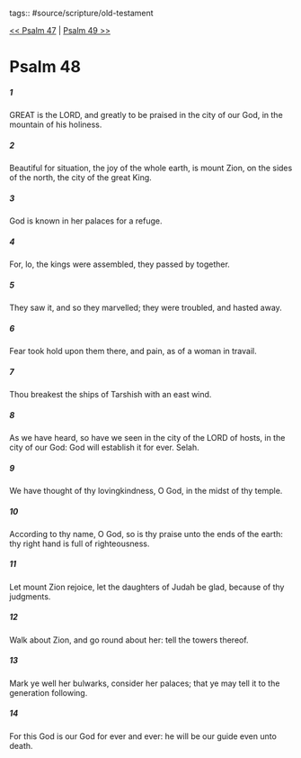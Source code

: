 tags:: #source/scripture/old-testament

[<< Psalm 47](old-testament/19_Psalms/Psalm_47.md) | [Psalm 49 >>](old-testament/19_Psalms/Psalm_49.md)

# Psalm 48

##### 1

GREAT is the LORD, and greatly to be praised in the city of our God, in the mountain of his holiness.

##### 2

Beautiful for situation, the joy of the whole earth, is mount Zion, on the sides of the north, the city of the great King.

##### 3

God is known in her palaces for a refuge.

##### 4

For, lo, the kings were assembled, they passed by together.

##### 5

They saw it, and so they marvelled; they were troubled, and hasted away.

##### 6

Fear took hold upon them there, and pain, as of a woman in travail.

##### 7

Thou breakest the ships of Tarshish with an east wind.

##### 8

As we have heard, so have we seen in the city of the LORD of hosts, in the city of our God: God will establish it for ever. Selah.

##### 9

We have thought of thy lovingkindness, O God, in the midst of thy temple.

##### 10

According to thy name, O God, so is thy praise unto the ends of the earth: thy right hand is full of righteousness.

##### 11

Let mount Zion rejoice, let the daughters of Judah be glad, because of thy judgments.

##### 12

Walk about Zion, and go round about her: tell the towers thereof.

##### 13

Mark ye well her bulwarks, consider her palaces; that ye may tell it to the generation following.

##### 14

For this God is our God for ever and ever: he will be our guide even unto death.
